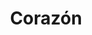 ---
title: Corazón
date: 
draft: false

# descripcion
description : Corazón

materials: Plata 925

color: Fucsia, Verde, Violeta, Rosa, Amarillo, Blanco y Azul

dimensions: 0,5cm

code: 01-15-0164

type: "Aros"

categories: []

price: $490,00

# Images
# first image will be shown in the product page
images:
  # - image: "images/path_to_image"
  # La ubicacion de las imagenes es imagenes/Aros/Aros.Infantil/01-15-0164-corazon
  - image: "./images/aros/infantil/01-15-0164-corazon_a.JPG"
  - image: "./images/aros/infantil/01-15-0164-corazon_b.JPG"
  - image: "./images/aros/infantil/01-15-0164-corazon_c.JPG"
  - image: "./images/aros/infantil/01-15-0164-corazon_d.JPG"
  - image: "./images/aros/infantil/01-15-0164-corazon_e.JPG"
---